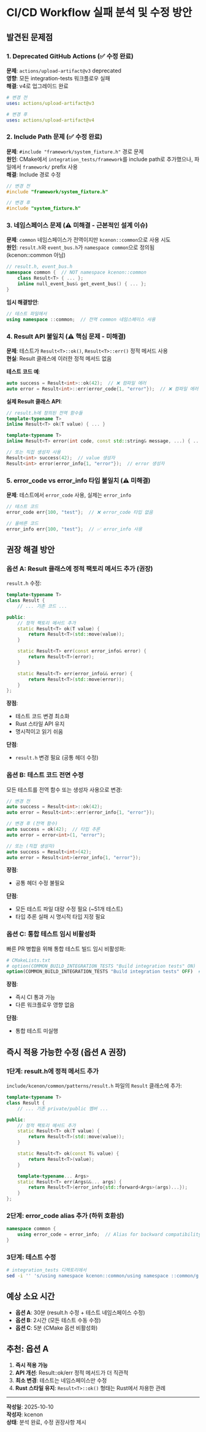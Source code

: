 # CI/CD Workflow 실패 분석 및 수정 방안

## 발견된 문제점

### 1. Deprecated GitHub Actions (✅ 수정 완료)

**문제**: `actions/upload-artifact@v3` deprecated  
**영향**: 모든 integration-tests 워크플로우 실패  
**해결**: v4로 업그레이드 완료

```yaml
# 변경 전
uses: actions/upload-artifact@v3

# 변경 후  
uses: actions/upload-artifact@v4
```

### 2. Include Path 문제 (✅ 수정 완료)

**문제**: `#include "framework/system_fixture.h"` 경로 문제  
**원인**: CMake에서 `integration_tests/framework`를 include path로 추가했으나, 파일에서 `framework/` prefix 사용  
**해결**: Include 경로 수정

```cpp
// 변경 전
#include "framework/system_fixture.h"

// 변경 후
#include "system_fixture.h"
```

### 3. 네임스페이스 문제 (⚠️ 미해결 - 근본적인 설계 이슈)

**문제**: `common` 네임스페이스가 전역이지만 `kcenon::common`으로 사용 시도  
**원인**: `result.h`와 `event_bus.h`가 `namespace common`으로 정의됨 (kcenon::common 아님)

```cpp
// result.h, event_bus.h
namespace common {  // NOT namespace kcenon::common
    class Result<T> { ... };
    inline null_event_bus& get_event_bus() { ... };
}
```

**임시 해결방안**:
```cpp
// 테스트 파일에서
using namespace ::common;  // 전역 common 네임스페이스 사용
```

### 4. Result<T> API 불일치 (⚠️ 핵심 문제 - 미해결)

**문제**: 테스트가 `Result<T>::ok()`, `Result<T>::err()` 정적 메서드 사용  
**현실**: Result 클래스에 이러한 정적 메서드 없음

**테스트 코드 예**:
```cpp
auto success = Result<int>::ok(42);  // ❌ 컴파일 에러
auto error = Result<int>::err(error_code{1, "error"});  // ❌ 컴파일 에러
```

**실제 Result 클래스 API**:
```cpp
// result.h에 정의된 전역 함수들
template<typename T>
inline Result<T> ok(T value) { ... }

template<typename T>
inline Result<T> error(int code, const std::string& message, ...) { ... }

// 또는 직접 생성자 사용
Result<int> success(42);  // value 생성자
Result<int> error(error_info{1, "error"});  // error 생성자
```

### 5. error_code vs error_info 타입 불일치 (⚠️ 미해결)

**문제**: 테스트에서 `error_code` 사용, 실제는 `error_info`

```cpp
// 테스트 코드
error_code err{100, "test"};  // ❌ error_code 타입 없음

// 올바른 코드
error_info err{100, "test"};  // ✅ error_info 사용
```

## 권장 해결 방안

### 옵션 A: Result 클래스에 정적 팩토리 메서드 추가 (권장)

`result.h` 수정:

```cpp
template<typename T>
class Result {
    // ... 기존 코드 ...

public:
    // 정적 팩토리 메서드 추가
    static Result<T> ok(T value) {
        return Result<T>(std::move(value));
    }

    static Result<T> err(const error_info& error) {
        return Result<T>(error);
    }

    static Result<T> err(error_info&& error) {
        return Result<T>(std::move(error));
    }
};
```

**장점**:
- 테스트 코드 변경 최소화
- Rust 스타일 API 유지
- 명시적이고 읽기 쉬움

**단점**:
- `result.h` 변경 필요 (공통 헤더 수정)

### 옵션 B: 테스트 코드 전면 수정

모든 테스트를 전역 함수 또는 생성자 사용으로 변경:

```cpp
// 변경 전
auto success = Result<int>::ok(42);
auto error = Result<int>::err(error_info{1, "error"});

// 변경 후 (전역 함수)
auto success = ok(42);  // 타입 추론
auto error = error<int>(1, "error");

// 또는 (직접 생성자)
auto success = Result<int>(42);
auto error = Result<int>(error_info{1, "error"});
```

**장점**:
- 공통 헤더 수정 불필요

**단점**:
- 모든 테스트 파일 대량 수정 필요 (~51개 테스트)
- 타입 추론 실패 시 명시적 타입 지정 필요

### 옵션 C: 통합 테스트 임시 비활성화

빠른 PR 병합을 위해 통합 테스트 빌드 임시 비활성화:

```cmake
# CMakeLists.txt
# option(COMMON_BUILD_INTEGRATION_TESTS "Build integration tests" ON)
option(COMMON_BUILD_INTEGRATION_TESTS "Build integration tests" OFF)  # 임시 비활성화
```

**장점**:
- 즉시 CI 통과 가능
- 다른 워크플로우 영향 없음

**단점**:
- 통합 테스트 미실행

## 즉시 적용 가능한 수정 (옵션 A 권장)

### 1단계: result.h에 정적 메서드 추가

`include/kcenon/common/patterns/result.h` 파일의 `Result` 클래스에 추가:

```cpp
template<typename T>
class Result {
    // ... 기존 private/public 멤버 ...

public:
    // 정적 팩토리 메서드 추가
    static Result<T> ok(T value) {
        return Result<T>(std::move(value));
    }

    static Result<T> ok(const T& value) {
        return Result<T>(value);
    }

    template<typename... Args>
    static Result<T> err(Args&&... args) {
        return Result<T>(error_info{std::forward<Args>(args)...});
    }
};
```

### 2단계: error_code alias 추가 (하위 호환성)

```cpp
namespace common {
    using error_code = error_info;  // Alias for backward compatibility
}
```

### 3단계: 테스트 수정

```bash
# integration_tests 디렉토리에서
sed -i '' 's/using namespace kcenon::common/using namespace ::common/g' **/*.cpp
```

## 예상 소요 시간

- **옵션 A**: 30분 (result.h 수정 + 테스트 네임스페이스 수정)
- **옵션 B**: 2시간 (모든 테스트 수동 수정)
- **옵션 C**: 5분 (CMake 옵션 비활성화)

## 추천: 옵션 A

1. **즉시 적용 가능**
2. **API 개선**: Result<T>::ok/err 정적 메서드가 더 직관적
3. **최소 변경**: 테스트는 네임스페이스만 수정
4. **Rust 스타일 유지**: `Result<T>::ok()` 형태는 Rust에서 차용한 관례

---

**작성일**: 2025-10-10  
**작성자**: kcenon  
**상태**: 분석 완료, 수정 권장사항 제시
